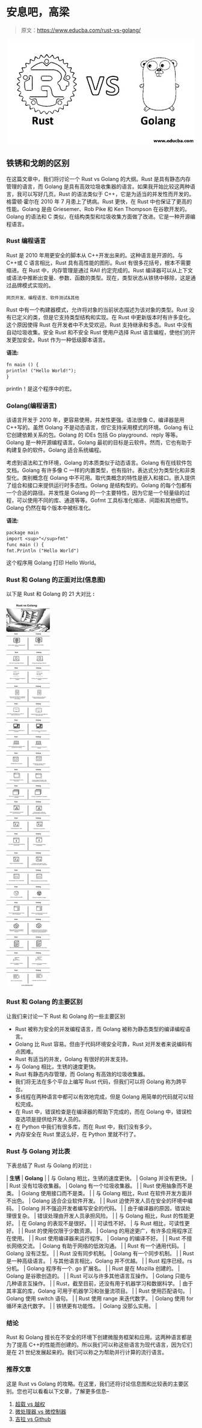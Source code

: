 # 安息吧，高梁

> 原文：<https://www.educba.com/rust-vs-golang/>

![Rust vs Golang](img/2a4a490b4a8d57b7157cfb537d387d2c.png)



## 铁锈和戈朗的区别

在这篇文章中，我们将讨论一个 Rust vs Golang 的大纲。Rust 是具有静态内存管理的语言，而 Golang 是具有高效垃圾收集器的语言。如果我开始比较这两种语言，我可以写好几页。Rust 的语法类似于 C++，它是为适当的并发性而开发的。格雷顿·霍尔在 2010 年 7 月患上了锈病。Rust 更快，在 Rust 中也保证了更高的性能。Golang 是由 Griesemer、Rob Pike 和 Ken Thompson 在谷歌开发的。Golang 的语法和 C 类似，在结构类型和垃圾收集方面做了改进。它是一种开源编程语言。

### Rust 编程语言

Rust 是 2010 年用更安全的脚本从 C++开发出来的。这种语言是开源的。与 C++或 C 语言相比，Rust 具有高性能的图形。Rust 有很多花括号，根本不需要缩进。在 Rust 中，内存管理是通过 RAII 约定完成的。Rust 编译器可以从上下文或语法中推断出变量、参数、函数的类型。现在，类型状态从铁锈中移除，这是通过品牌模式实现的。

<small>网页开发、编程语言、软件测试&其他</small>

Rust 中有一个构建器模式，允许将对象的当前状态描述为该对象的类型。Rust 没有已定义的类，但是它支持类型结构和实现。在 Rust 中更新版本时有许多变化。这个原因使得 Rust 在开发者中不太受欢迎。Rust 支持继承和多态。Rust 中没有自动垃圾收集。安全 Rust 和不安全 Rust 使用户选择 Rust 语言编程，使他们的开发更加安全。Rust 作为一种低级脚本语言。

**语法:**

```
fn main () {
println! ("Hello World!");
}
```

println！是这个程序中的宏。

### Golang(编程语言)

该语言开发于 2010 年，更容易使用，并发性更强。语法很像 C，编译器是用 C++写的。虽然 Golang 不是动态语言，但它支持采用模式的环境。Golang 有让它创建依赖关系的包。Golang 的 IDEs 包括 Go playground、reply 等等。Golang 是一种开源编程语言。Golang 最初的目标是云软件。然而，它也有助于构建复杂的软件。Golang 适合系统编程。

考虑到语法和工作环境，Golang 的本质类似于动态语言。Golang 有在线软件包文档。Golang 有许多像 C 一样的内置类型，也有指针。表达式分为类型化和非类型化。类别概念在 Golang 中不可用。取代类概念的特性是嵌入和接口。嵌入提供了组合和接口来提供运行时多态性。Golang 是结构型的。Golang 的每个包都有一个合适的路径。并发性是 Golang 的一个主要特性，因为它是一个轻量级的过程，可以使用不同的库、通道等等。Gofmt 工具标准化缩进、间距和其他细节。Golang 仍然在每个版本中被标准化。

**语法:**

```
package main
import <sup>"</sup>fmt"
func main () {
fmt.Println ("Hello World")
```

这个程序用 Golang 打印 Hello World。

### Rust 和 Golang 的正面对比(信息图)

以下是 Rust 和 Golang 的 21 大对比 **:**

![Rust vs Golang info](img/f005bae3907537e19963a519e4920d96.png)



### Rust 和 Golang 的主要区别

让我们来讨论一下 Rust 和 Golang 的一些主要区别

*   Rust 被称为安全的并发编程语言，而 Golang 被称为静态类型的编译编程语言。
*   Golang 比 Rust 容易。但由于代码环境安全可靠，Rust 对开发者来说编码有点困难。
*   Rust 有适当的并发，Golang 有很好的并发支持。
*   与 Golang 相比，生锈的速度更快。
*   Rust 有静态内存管理，而 Golang 有高效的垃圾收集器。
*   我们将无法在多个平台上编写 Rust 代码，但我们可以将 Golang 称为跨平台。
*   多线程在两种语言中都可以有效地完成，但是 Golang 用简单的代码就可以轻松完成。
*   在 Rust 中，错误检查是在编译器的帮助下完成的，而在 Golang 中，错误检查选项是提供给开发人员的。
*   在 Python 中我们有很多库，而在 Rust 中，我们没有多少。
*   内存安全在 Rust 里这么好，在 Python 里就不行了。

### Rust 与 Golang 对比表

下表总结了 Rust 与 Golang 的对比 **:**

| **生锈** | **Golang** |
| 与 Golang 相比，生锈的速度更快。 | Golang 并没有更快。 |
| Rust 没有垃圾收集器。 | Golang 有一个垃圾收集器。 |
| Rust 使用抽象而不是类。 | Golang 使用接口而不是类。 |
| 与 Golang 相比，Rust 在软件开发方面并不出色。 | Golang 适合企业软件开发。 |
| Rust 迫使开发人员在安全的环境中编码。 | Golang 并不强迫开发者编写安全的代码。 |
| 由于编译器的原因，错误处理很复杂。 | 错误处理由开发人员承担风险。 |
| 与 Golang 相比，Rust 的性能更好。 | 在 Golang 的表现不是很好。 |
| 可读性不好。 | 与 Rust 相比，可读性更好。 |
| Rust 的使用仅限于少数资源。 | Golang 的用途更广，有许多应用程序正在使用。 |
| Rust 使用编译器来运行程序。 | Golang 的编译不好。 |
| Rust 不擅长网络交流。 | Golang 有助于网络的低效沟通。 |
| Rust 有一个通用代码。 | Golang 没有泛型。 |
| Rust 没有同步机制。 | Golang 有一个同步机制。 |
| Rust 是一种高级语言。 | 与其他语言相比，Golang 并不优越。 |
| Rust 程序已经。rs 分机。 | Golang 程序有一个. go 扩展名。 |
| Rust 是在 Mozilla 创建的。 | Golang 是谷歌创造的。 |
| Rust 可以与许多其他语言互操作。 | Golang 只能与几种语言互操作。 |
| Rust，截至目前，还没有用于机器学习和数据科学。 | 由于其丰富的库，Golang 可用于机器学习和张量流项目。 |
| Rust 使用匹配语句。 | Golang 使用 switch 语句。 |
| Rust 使用 range 来迭代数字。 | Golang 使用 for 循环来迭代数字。 |
| 铁锈更有功能性。 | Golang 没那么实用。 |

### 结论

Rust 和 Golang 擅长在不安全的环境下创建微服务框架和应用。这两种语言都是为了提高 C++的性能而创建的。所以我们可以称这些语言为现代语言，因为它们是在 21 世纪发展起来的。我们可以称之为帮助并行计算的流行语言。

### 推荐文章

这是 Rust vs Golang 的攻略。在这里，我们还将讨论信息图和比较表的主要区别。您也可以看看以下文章，了解更多信息–

1.  [超载 vs 越权](https://www.educba.com/overloading-vs-overriding/)
2.  [微处理器 vs 微控制器](https://www.educba.com/microprocessor-vs-microcontroller/)
3.  [吉拉 vs Github](https://www.educba.com/jira-vs-github/)






